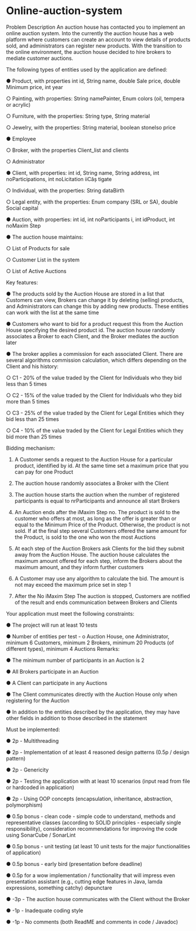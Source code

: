 # Online-auction-system

Problem Description
An auction house has contacted you to implement an online auction system. Into the
currently the auction house has a web platform where customers can create an account to
view details of products sold, and administrators can register new products.
With the transition to the online environment, the auction house decided to hire brokers to
mediate customer auctions.


The following types of entities used by the application are defined:


● Product, with properties int id, String name, double Sale price, double Minimum price, int
year


○ Painting, with properties: String namePainter, Enum colors (oil, tempera or
acrylic)


○ Furniture, with the properties: String type, String material


○ Jewelry, with the properties: String material, boolean stoneIso price


● Employee


○ Broker, with the properties Client_list and clients


○ Administrator


● Client, with properties: int id, String name, String address, int noParticipations, int
noLicitation iiCăș tigate


○ Individual, with the properties: String dataBirth


○ Legal entity, with the properties: Enum company (SRL or SA), double
Social capital


● Auction, with properties: int id, int noParticipants i, int idProduct, int noMaxim Step


● The auction house maintains:


○ List of Products for sale


○ Customer List in the system


○ List of Active Auctions


Key features:


● The products sold by the Auction House are stored in a list that Customers can
view, Brokers can change it by deleting (selling) products, and
Administrators can change this by adding new products. These entities can
work with the list at the same time


● Customers who want to bid for a product request this from the Auction House
specifying the desired product id. The auction house randomly associates a
Broker to each Client, and the Broker mediates the auction later


● The broker applies a commission for each associated Client. There are several algorithms
commission calculation, which differs depending on the Client and his history:


○ C1 - 20% of the value traded by the Client for Individuals who
they bid less than 5 times


○ C2 - 15% of the value traded by the Client for Individuals who
they bid more than 5 times


○ C3 - 25% of the value traded by the Client for Legal Entities which
they bid less than 25 times


○ C4 - 10% of the value traded by the Client for Legal Entities which
they bid more than 25 times


Bidding mechanism:


1. A Customer sends a request to the Auction House for a particular product, identified by
id. At the same time set a maximum price that you can pay for one
Product


2. The auction house randomly associates a Broker with the Client


3. The auction house starts the auction when the number of registered participants is equal to
nrParticipants and announce all start Brokers


4. An Auction ends after the iMaxim Step no. The product is sold to the customer who offers
at most, as long as the offer is greater than or equal to the Minimum Price of the Product.
Otherwise, the product is not sold. If at the final step several Customers offered
the same amount for the Product, is sold to the one who won the most Auctions
5. At each step of the Auction Brokers ask Clients for the bid they submit
away from the Auction House. The auction house calculates the maximum amount offered for each
step, inform the Brokers about the maximum amount, and they inform further
customers


6. A Customer may use any algorithm to calculate the bid. The amount is not
may exceed the maximum price set in step 1


7. After the No iMaxim Step The auction is stopped, Customers are notified of the result and ends
communication between Brokers and Clients

Your application must meet the following constraints:


● The project will run at least 10 tests


● Number of entities per test - o Auction House, one Administrator, minimum 6 Customers,
minimum 2 Brokers, minimum 20 Products (of different types), minimum 4 Auctions
Remarks:


● The minimum number of participants in an Auction is 2


● All Brokers participate in an Auction


● A Client can participate in any Auctions


● The Client communicates directly with the Auction House only when registering for the Auction


● In addition to the entities described by the application, they may have other fields in addition to those
described in the statement


Must be implemented:


● 2p - Multithreading


● 2p - Implementation of at least 4 reasoned design patterns (0.5p / design pattern)


● 2p - Genericity


● 2p - Testing the application with at least 10 scenarios (input read from file or hardcoded in
application)


● 2p - Using OOP concepts (encapsulation, inheritance, abstraction, polymorphism)


● 0.5p bonus - clean code - simple code to understand, methods and representative classes
(according to SOLID principles - especially single responsibility), consideration
recommendations for improving the code using SonarCube / SonarLint


● 0.5p bonus - unit testing (at least 10 unit tests for the major functionalities of
application)


● 0.5p bonus - early bird (presentation before deadline)


● 0.5p for a wow implementation / functionality that will impress even
presentation assistant (e.g., cutting edge features in Java, lamda expressions,
something catchy)
depunctare


● -3p - The auction house communicates with the Client without the Broker


● -1p - Inadequate coding style


● -1p - No comments (both ReadME and comments in code / Javadoc)


